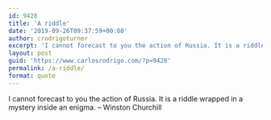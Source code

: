 ```yaml
---
id: 9428
title: 'A riddle'
date: '2019-09-26T09:37:59+00:00'
author: crodrigoturner
excerpt: 'I cannot forecast to you the action of Russia. It is a riddle wrapped in a mystery inside an enigma. - Winston Churchill'
layout: post
guid: 'https://www.carlosrodrigo.com/?p=9428'
permalink: /a-riddle/
format: quote
---
```


I cannot forecast to you the action of Russia. It is a riddle wrapped in a mystery inside an enigma. – Winston Churchill